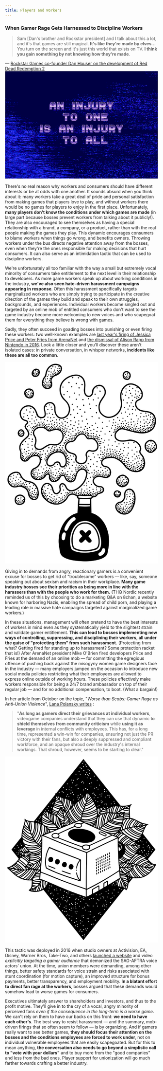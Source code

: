 ```yaml
---
title: Players and Workers
---
```

### When Gamer Rage Gets Harnessed to Discipline Workers

> Sam [Dan's brother and Rockstar president] and I talk about this a lot, and
> it's that games are still magical. **It's like they're made by elves…** You
> turn on the screen and it's just this world that exists on TV. **I think you
> gain something by not knowing how they're made**.

<div class="md-attribution">
&#x2014;
<a href="https://www.polygon.com/2018/10/27/18029154/red-dead-redemption-2-working-conditions-rockstar-games-overtime-labor">
Rockstar Games co-founder Dan Houser on the development of Red Dead Redemption 2
</a>
</div>

<div class="md-img left off-8">
<img
  src="/images/ecco.png"
  alt="An injury to one is an injury to all"
/>
</div>

There's no real reason why workers and consumers should have different interests
or be at odds with one another. It sounds absurd when you think about it: many
workers take a great deal of pride and personal satisfaction from making games
that players love to play, and without workers there would be no games for
players to enjoy in the first place. Unfortunately, **many players don't know
the conditions under which games are made** (in large part because bosses
prevent workers from talking about it publicly!). They are also encouraged to
see themselves as having a special relationship with a brand, a company, or a
product, rather than with the real people making the games they play. This
dynamic encourages consumers to blame workers when things go wrong, and benefits
owners. Throwing workers under the bus directs negative attention away from the
bosses, even when they're the ones responsible for making decisions that hurt
consumers. It can also serve as an intimidation tactic that can be used to
discipline workers.

We're unfortunately all too familiar with the way a small but extremely vocal
minority of consumers take entitlement to the next level in their relationship
to developers. As more game workers speak up about working conditions in the
industry, **we've also seen hate-driven harassment campaigns appearing in
response**. Often this harassment specifically targets marginalized workers who
are simply trying to participate in the creative direction of the games they
build and speak to their own struggles, backgrounds, and experiences. Individual
workers become singled out and targeted by an online mob of entitled consumers
who don't want to see the game industry become more welcoming to new voices and
who scapegoat them for everything they believe is wrong with games.

Sadly, they often succeed in goading bosses into punishing or even firing these
workers: two well-known examples are [last year's firing of Jessica Price and
Peter Fries from
ArenaNet](https://www.polygon.com/2018/7/9/17549492/arenanet-jessica-price-guild-wars-2-writer-fired)
and [the dismissal of Alison Rapp from Nintendo in
2016](https://kotaku.com/nintendo-employee-terminated-after-smear-campaign-over-1768100368).
Look a little closer and you'll discover these aren't isolated cases: in private
conversation, in whisper networks, **incidents like these are all too common**.

<div class="md-img right off-8">
<img
  src="/images/poison.svg"
  alt="Poison bottle"
/>
</div>

Giving in to demands from angry, reactionary gamers is a convenient excuse for
bosses to get rid of "troublesome" workers — like, say, someone speaking out
about sexism and racism in their workplace. **Many game industry bosses see
their priorities as being more in line with the harassers than with the people
who work for them.** (THQ Nordic recently reminded us of this by choosing to do
a marketing Q&A on 8chan, a website known for harboring Nazis, enabling the
spread of child porn, and playing a leading role in massive hate campaigns
targeted against marginalized game workers.)

In these situations, management will often pretend to have the best interests of
workers in mind even as they systematically yield to the slightest strain and
validate gamer entitlement. **This can lead to bosses implementing new ways of
controlling, suppressing, and disciplining their workers, all under the guise of
"protecting them" from such harassment.** (Protecting from what? Getting fired
for standing up to harassment? Some protection racket that is!) After ArenaNet
president Mike O'Brien fired developers Price and Fries at the demand of an
online mob — for committing the egregious offence of pushing back against the
misogyny women game designers face in the industry — many employers jumped on
the occasion to introduce new social media policies restricting what their
employees are allowed to express online outside of working hours. These policies
effectively make workers responsible for being a 24/7 brand ambassador on top of
their regular job — and for no additional compensation, to boot. (What a
bargain!)

In her article from October on the topic, "*Worse than Scabs: Gamer Rage as
Anti-Union Violence*", [Lana Polansky
writes](https://rhizome.org/editorial/2018/oct/30/worse-than-scabs-gamer-rager-as-anti-worker-violence/)
:

> "**As long as gamers direct their grievances at individual workers**,
> videogame companies understand that they can use that dynamic **to shield
> themselves from community criticism** while **using it as leverage** in
> internal conflicts with employees. This has, for a long time, represented a
> win-win for companies, ensuring not just the PR victory with their fans, but
> also a deeply suppressed and compliant workforce, and an opaque shroud over
> the industry's internal workings. That shroud, however, seems to be starting
> to clear."

<div class="md-img left off-8">
<img
  src="/images/gamecube.svg"
  alt="Gamecube"
/>
</div>

This tactic was deployed in 2016 when studio owners at Activision, EA, Disney,
Warner Bros, Take-Two, and others [launched a
website](https://www.polygon.com/2016/10/28/13458724/voice-actors-strike-video-game-website-attacks)
and video *explicitly targeting a gamer audience* that demonized the SAG-AFTRA
voice actors' union. At the time, union members were demanding, among other
things, better safety standards for voice strain and risks associated with stunt
coordination (for motion capture), an improved structure for bonus payments,
better transparency, and employment mobility. **In a blatant effort to direct
fan rage at the workers**, bosses argued that these demands would somehow lead
to worse games for consumers.

Executives ultimately answer to shareholders and investors, and thus to the
profit motive. They'll give in to the cry of a vocal, angry minority of
perceived fans *even if the consequence in the long-term is a worse game*. We
can't rely on them to have our backs on this front: **we need to have each
other's**. The best way to resist harassment — and the summary, mob-driven
firings that so often seem to follow — is by organizing. And if gamers really
want to see better games, **they should focus their attention on the bosses and
the conditions employees are forced to work under**, not on individual
vulnerable employees that are easily scapegoated. But for this to mean anything,
**the conversation also needs to go beyond a simplistic call to "vote with your
dollars"** and to buy more from the "good companies" and less from the bad ones.
Player support for unionization will go much farther towards crafting a better
industry.
